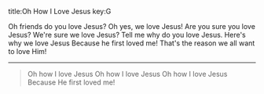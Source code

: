 title:Oh How I Love Jesus
key:G

Oh friends do you love Jesus? 
Oh yes, we love Jesus! 
Are you sure you love Jesus? 
We're sure we love Jesus? 
Tell me why do you love Jesus. 
Here's why we love Jesus 
Because he first loved me!
That's the reason we all want to love Him!

---
>Oh how I love Jesus 
Oh how I love Jesus 
Oh how I love Jesus 
Because He first loved me!
